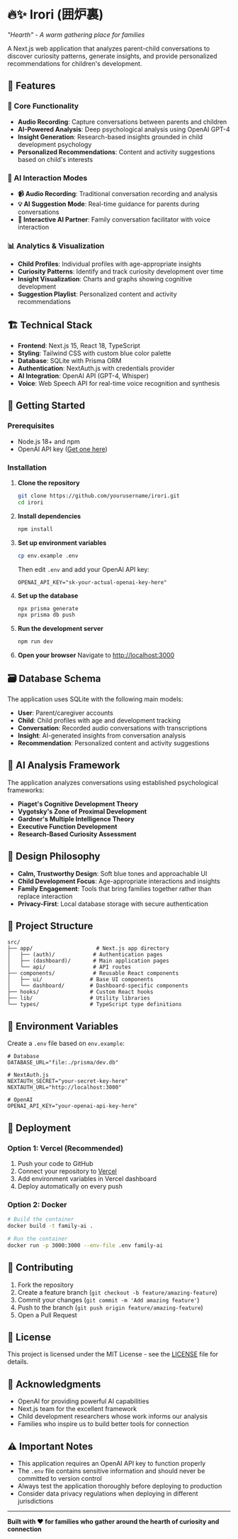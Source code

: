 # 🔥✨ Irori (囲炉裏)

*"Hearth" - A warm gathering place for families*

A Next.js web application that analyzes parent-child conversations to discover curiosity patterns, generate insights, and provide personalized recommendations for children's development.

## 🌟 Features

### 🎯 Core Functionality
- **Audio Recording**: Capture conversations between parents and children
- **AI-Powered Analysis**: Deep psychological analysis using OpenAI GPT-4
- **Insight Generation**: Research-based insights grounded in child development psychology
- **Personalized Recommendations**: Content and activity suggestions based on child's interests

### 🤖 AI Interaction Modes
- **📹 Audio Recording**: Traditional conversation recording and analysis
- **💡 AI Suggestion Mode**: Real-time guidance for parents during conversations
- **🤖 Interactive AI Partner**: Family conversation facilitator with voice interaction

### 📊 Analytics & Visualization
- **Child Profiles**: Individual profiles with age-appropriate insights
- **Curiosity Patterns**: Identify and track curiosity development over time
- **Insight Visualization**: Charts and graphs showing cognitive development
- **Suggestion Playlist**: Personalized content and activity recommendations

## 🏗️ Technical Stack

- **Frontend**: Next.js 15, React 18, TypeScript
- **Styling**: Tailwind CSS with custom blue color palette
- **Database**: SQLite with Prisma ORM
- **Authentication**: NextAuth.js with credentials provider
- **AI Integration**: OpenAI API (GPT-4, Whisper)
- **Voice**: Web Speech API for real-time voice recognition and synthesis

## 🚀 Getting Started

### Prerequisites

- Node.js 18+ and npm
- OpenAI API key ([Get one here](https://platform.openai.com/account/api-keys))

### Installation

1. **Clone the repository**
   ```bash
   git clone https://github.com/yourusername/irori.git
   cd irori
   ```

2. **Install dependencies**
   ```bash
   npm install
   ```

3. **Set up environment variables**
   ```bash
   cp env.example .env
   ```
   
   Then edit `.env` and add your OpenAI API key:
   ```env
   OPENAI_API_KEY="sk-your-actual-openai-key-here"
   ```

4. **Set up the database**
   ```bash
   npx prisma generate
   npx prisma db push
   ```

5. **Run the development server**
   ```bash
   npm run dev
   ```

6. **Open your browser**
   Navigate to [http://localhost:3000](http://localhost:3000)

## 🗃️ Database Schema

The application uses SQLite with the following main models:

- **User**: Parent/caregiver accounts
- **Child**: Child profiles with age and development tracking
- **Conversation**: Recorded audio conversations with transcriptions
- **Insight**: AI-generated insights from conversation analysis
- **Recommendation**: Personalized content and activity suggestions

## 🧠 AI Analysis Framework

The application analyzes conversations using established psychological frameworks:

- **Piaget's Cognitive Development Theory**
- **Vygotsky's Zone of Proximal Development**
- **Gardner's Multiple Intelligence Theory**
- **Executive Function Development**
- **Research-Based Curiosity Assessment**

## 🎨 Design Philosophy

- **Calm, Trustworthy Design**: Soft blue tones and approachable UI
- **Child Development Focus**: Age-appropriate interactions and insights
- **Family Engagement**: Tools that bring families together rather than replace interaction
- **Privacy-First**: Local database storage with secure authentication

## 📁 Project Structure

```
src/
├── app/                    # Next.js app directory
│   ├── (auth)/            # Authentication pages
│   ├── (dashboard)/       # Main application pages
│   └── api/               # API routes
├── components/            # Reusable React components
│   ├── ui/               # Base UI components
│   └── dashboard/        # Dashboard-specific components
├── hooks/                # Custom React hooks
├── lib/                  # Utility libraries
└── types/                # TypeScript type definitions
```

## 🔐 Environment Variables

Create a `.env` file based on `env.example`:

```env
# Database
DATABASE_URL="file:./prisma/dev.db"

# NextAuth.js
NEXTAUTH_SECRET="your-secret-key-here"
NEXTAUTH_URL="http://localhost:3000"

# OpenAI
OPENAI_API_KEY="your-openai-api-key-here"
```

## 🚢 Deployment

### Option 1: Vercel (Recommended)

1. Push your code to GitHub
2. Connect your repository to [Vercel](https://vercel.com)
3. Add environment variables in Vercel dashboard
4. Deploy automatically on every push

### Option 2: Docker

```bash
# Build the container
docker build -t family-ai .

# Run the container
docker run -p 3000:3000 --env-file .env family-ai
```

## 🤝 Contributing

1. Fork the repository
2. Create a feature branch (`git checkout -b feature/amazing-feature`)
3. Commit your changes (`git commit -m 'Add amazing feature'`)
4. Push to the branch (`git push origin feature/amazing-feature`)
5. Open a Pull Request

## 📄 License

This project is licensed under the MIT License - see the [LICENSE](LICENSE) file for details.

## 🙏 Acknowledgments

- OpenAI for providing powerful AI capabilities
- Next.js team for the excellent framework
- Child development researchers whose work informs our analysis
- Families who inspire us to build better tools for connection

## ⚠️ Important Notes

- This application requires an OpenAI API key to function properly
- The `.env` file contains sensitive information and should never be committed to version control
- Always test the application thoroughly before deploying to production
- Consider data privacy regulations when deploying in different jurisdictions

---

**Built with ❤️ for families who gather around the hearth of curiosity and connection**